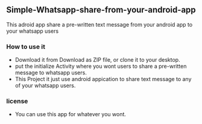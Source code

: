 <h2>Simple-Whatsapp-share-from-your-android-app</h2>

This adroid app share a pre-written text message from your android app to your whatsapp users

<h3>How to use it</h3>
  <ul>
    <li>Download it from Download as ZIP file, or clone it to your desktop.</li>
    <li>put the initialize Activity where you wont users to share a pre-written message to whatsapp users.</li>
    <li>This Project it just use android appication to share text message to any of your whatsapp users.</li>
  </ul>
  
<h3>license</h3>
  <ul>
    <li>You can use this app for whatever you wont.</li>
  </ul>

